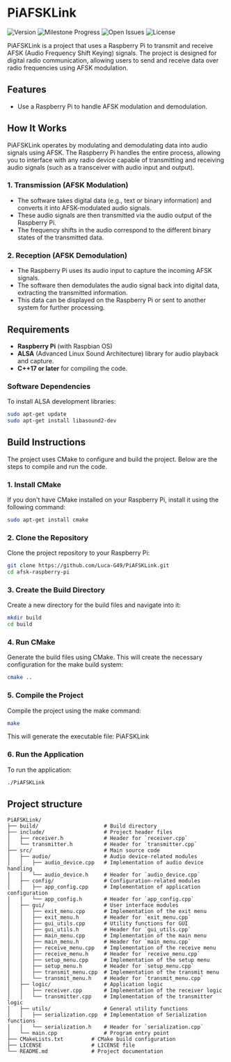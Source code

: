 # PiAFSKLink

![Version](https://img.shields.io/github/v/release/LUCA-G49/PiAFSKLink?include_prereleases) ![Milestone Progress](https://img.shields.io/github/milestones/progress-percent/LUCA-G49/PiAFSKLink/1) ![Open Issues](https://img.shields.io/github/issues/LUCA-G49/PiAFSKLink) ![License](https://img.shields.io/github/license/Luca-G49/PiAFSKLink?label=License)


PiAFSKLink is a project that uses a Raspberry Pi to transmit and receive AFSK (Audio Frequency Shift Keying) signals. The project is designed for digital radio communication, allowing users to send and receive data over radio frequencies using AFSK modulation.

## Features

- Use a Raspberry Pi to handle AFSK modulation and demodulation.

## How It Works

PiAFSKLink operates by modulating and demodulating data into audio signals using AFSK. The Raspberry Pi handles the entire process, allowing you to interface with any radio device capable of transmitting and receiving audio signals (such as a transceiver with audio input and output).

### 1. **Transmission (AFSK Modulation)**

- The software takes digital data (e.g., text or binary information) and converts it into AFSK-modulated audio signals.
- These audio signals are then transmitted via the audio output of the Raspberry Pi.
- The frequency shifts in the audio correspond to the different binary states of the transmitted data.

### 2. **Reception (AFSK Demodulation)**

- The Raspberry Pi uses its audio input to capture the incoming AFSK signals.
- The software then demodulates the audio signal back into digital data, extracting the transmitted information.
- This data can be displayed on the Raspberry Pi or sent to another system for further processing.

## Requirements

- **Raspberry Pi** (with Raspbian OS)
- **ALSA** (Advanced Linux Sound Architecture) library for audio playback and capture.
- **C++17 or later** for compiling the code.

### Software Dependencies

To install ALSA development libraries:

```bash
sudo apt-get update
sudo apt-get install libasound2-dev
```

## Build Instructions

The project uses CMake to configure and build the project. Below are the steps to compile and run the code.

### 1. **Install CMake**

If you don't have CMake installed on your Raspberry Pi, install it using the following command:

```bash
sudo apt-get install cmake
```

### 2. **Clone the Repository**

Clone the project repository to your Raspberry Pi:

```bash
git clone https://github.com/Luca-G49/PiAFSKLink.git
cd afsk-raspberry-pi
```

### 3. **Create the Build Directory**

Create a new directory for the build files and navigate into it:

```bash
mkdir build
cd build
```

### 4. **Run CMake**

Generate the build files using CMake. This will create the necessary configuration for the make build system:

```bash
cmake ..
```

### 5. **Compile the Project**

Compile the project using the make command:

```bash
make
```
This will generate the executable file: PiAFSKLink

### 6. **Run the Application**

To run the application:

```bash
./PiAFSKLink
```

## Project structure
```
PiAFSKLink/
├── build/                     # Build directory
├── include/                   # Project header files
│   ├── receiver.h             # Header for `receiver.cpp`
│   └── transmitter.h          # Header for `transmitter.cpp`
├── src/                       # Main source code
│   ├── audio/                 # Audio device-related modules
│   │   ├── audio_device.cpp   # Implementation of audio device handling
│   │   └── audio_device.h     # Header for `audio_device.cpp`
│   ├── config/                # Configuration-related modules
│   │   ├── app_config.cpp     # Implementation of application configuration
│   │   └── app_config.h       # Header for `app_config.cpp`
│   ├── gui/                   # User interface modules
│   │   ├── exit_menu.cpp      # Implementation of the exit menu
│   │   ├── exit_menu.h        # Header for `exit_menu.cpp`
│   │   ├── gui_utils.cpp      # Utility functions for GUI
│   │   ├── gui_utils.h        # Header for `gui_utils.cpp`
│   │   ├── main_menu.cpp      # Implementation of the main menu
│   │   ├── main_menu.h        # Header for `main_menu.cpp`
│   │   ├── receive_menu.cpp   # Implementation of the receive menu
│   │   ├── receive_menu.h     # Header for `receive_menu.cpp`
│   │   ├── setup_menu.cpp     # Implementation of the setup menu
│   │   ├── setup_menu.h       # Header for `setup_menu.cpp`
│   │   ├── transmit_menu.cpp  # Implementation of the transmit menu
│   │   └── transmit_menu.h    # Header for `transmit_menu.cpp`
│   ├── logic/                 # Application logic
│   │   ├── receiver.cpp       # Implementation of the receiver logic
│   │   └── transmitter.cpp    # Implementation of the transmitter logic
│   ├── utils/                 # General utility functions
│   │   ├── serialization.cpp  # Implementation of Serialization functions
│   │   └── serialization.h    # Header for `serialization.cpp`
│   └── main.cpp               # Program entry point
├── CMakeLists.txt         # CMake build configuration
├── LICENSE                # LICENSE file
└── README.md              # Project documentation
```